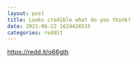 ```yaml
--- 
layout: post 
title: Looks credible what do you think? 
date: 2021-06-22 1624426515 
categories: reddit 
--- 
```

https://redd.it/o66gth